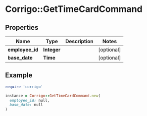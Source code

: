 # Corrigo::GetTimeCardCommand

## Properties

| Name | Type | Description | Notes |
| ---- | ---- | ----------- | ----- |
| **employee_id** | **Integer** |  | [optional] |
| **base_date** | **Time** |  | [optional] |

## Example

```ruby
require 'corrigo'

instance = Corrigo::GetTimeCardCommand.new(
  employee_id: null,
  base_date: null
)
```


